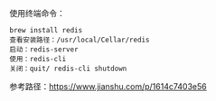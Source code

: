 使用终端命令：
```
brew install redis
查看安装路径：/usr/local/Cellar/redis
启动：redis-server
使用：redis-cli 
关闭：quit/ redis-cli shutdown
```

参考路径：https://www.jianshu.com/p/1614c7403e56
